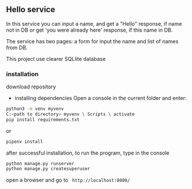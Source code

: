 ## Hello service

In this service you can input a name, and get a "Hello" response, if name 
not in DB or get 'you were already here' response, if this name in DB.

The service has two pages: a form for input the name and list of names from DB.

This project use clearer SQLlite database


### installation

download repository

- installing dependencies
Open a console in the current folder and enter:
```sh
python3 -m venv myvenv
C:<path to directory> myvenv \ Scripts \ activate
pip install requirements.txt
```
or
```sh
pipenv install
```
after successful installation, to run the program, type in the console
```sh
python manage.py runserver
python manage.py createsuperuser
```

open a browser and go to ``` http://localhost:8000/```
